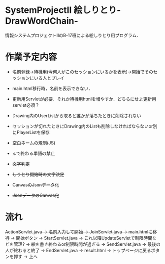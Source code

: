 # SystemProjectII 絵しりとり-DrawWordChain-
情報システムプロジェクトIIのB-17班による絵しりとり用プログラム．

# 作業予定内容
- 名前登録→待機用(今何人がこのセッションにいるかを表示)→開始でそのセッションにいる人とプレイ
- main.html移行時，名前を表示できない．
 - 更新用Servletが必要．それか待機用htmlを増やすか．どちらにせよ更新用servlet必須？
- Drawing内のUserListから取ると誰かが落ちたときに削除されない
 - セッションが切れたときにDrawing内のListも削除しなければならないor別にPlayerListを保存

- 空白ネームの規制(JS)
- `ん`で終わる単語の禁止

- ~~文字判定~~
- ~~しりとり開始時の文字決定~~
- ~~CanvasのJsonデータ化~~
- ~~JsonデータのCanvas化~~

# 流れ
~~ActionServlet.java
->
名前入力して開始
->
JoinServlet.java
->
main.htmlに移行~~
->
開始ボタン
->
StartServlet.java
->
これ以降UpdateServletで制限時間などを管理?
->
絵を書き終わるor制限時間が過ぎる
->
SendServlet.java
->
最後の人が終わると終了
->
EndServlet.java
->
result.html
->
トップページに戻るボタンを押す
->
上へ

